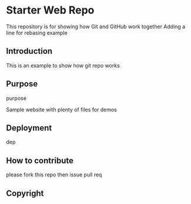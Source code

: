 # Starter Web Repo

This repository is for showing how Git and GitHub work together
Adding a line for rebasing example

## Introduction

This is an example to show how git repo works

## Purpose

purpose

Sample website with plenty of files for demos

## Deployment

dep

## How to contribute
please fork this repo then issue pull req

## Copyright